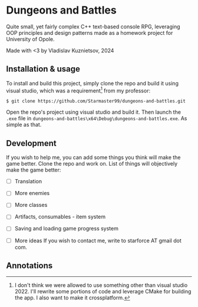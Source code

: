 # Dungeons and Battles
Quite small, yet fairly complex C++ text-based console RPG, leveraging OOP principles and design patterns made as a homework project for University of Opole.

Made with <3 by Vladislav Kuznietsov, 2024


## Installation & usage
To install and build this project, simply clone the repo and build it using visual studio, which was a requirement[^1] from my professor:
```
$ git clone https://github.com/Starmaster99/dungeons-and-battles.git
```

Open the repo's project using visual studio and build it. Then launch the `.exe` file in `dungeons-and-battles\x64\Debug\dungeons-and-battles.exe`. As simple as that.


## Development
If you wish to help me, you can add some things you think will make the game better. Clone the repo and work on.
List of things will objectively make the game better:
- [ ] Translation
- [ ] More enemies
- [ ] More classes
- [ ] Artifacts, consumables - item system
- [ ] Saving and loading game progress system
- [ ] More ideas
If you wish to contact me, write to starforce AT gmail dot com.


## Annotations
[^1]: I don't think we were allowed to use something other than visual studio 2022. I'll rewrite some portions of code and leverage CMake for building the app. I also want to make it crossplatform.